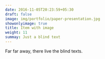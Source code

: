 ```yaml
---
date: 2016-11-05T20:23:59+05:30
draft: false
image: img/portfolio/paper-presentation.jpg
showonlyimage: true
title: Item with image
weight: 11
summay: Just a blind text
---
```


Far far away, there live the blind texts. 



